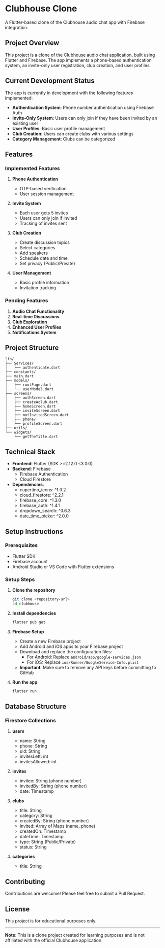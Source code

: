 # Clubhouse Clone

A Flutter-based clone of the Clubhouse audio chat app with Firebase integration.

## Project Overview

This project is a clone of the Clubhouse audio chat application, built using Flutter and Firebase. The app implements a phone-based authentication system, an invite-only user registration, club creation, and user profiles.

## Current Development Status

The app is currently in development with the following features implemented:

- **Authentication System**: Phone number authentication using Firebase Auth
- **Invite-Only System**: Users can only join if they have been invited by an existing user
- **User Profiles**: Basic user profile management
- **Club Creation**: Users can create clubs with various settings
- **Category Management**: Clubs can be categorized

## Features

### Implemented Features

1. **Phone Authentication**
   - OTP-based verification
   - User session management

2. **Invite System**
   - Each user gets 5 invites
   - Users can only join if invited
   - Tracking of invites sent

3. **Club Creation**
   - Create discussion topics
   - Select categories
   - Add speakers
   - Schedule date and time
   - Set privacy (Public/Private)

4. **User Management**
   - Basic profile information
   - Invitation tracking

### Pending Features

1. **Audio Chat Functionality**
2. **Real-time Discussions**
3. **Club Exploration**
4. **Enhanced User Profiles**
5. **Notifications System**

## Project Structure

```
lib/
├── Services/
│   └── authenticate.dart
├── constants/
├── main.dart
├── models/
│   ├── rootPage.dart
│   └── userModel.dart
├── screens/
│   ├── authScreen.dart
│   ├── createAclub.dart
│   ├── homeScreen.dart
│   ├── inviteScreen.dart
│   ├── notInvitedScreen.dart
│   ├── phone/
│   └── profileScreen.dart
├── utils/
└── widgets/
    └── getTheTitle.dart
```

## Technical Stack

- **Frontend**: Flutter (SDK >=2.12.0 <3.0.0)
- **Backend**: Firebase
  - Firebase Authentication
  - Cloud Firestore
- **Dependencies**:
  - cupertino_icons: ^1.0.2
  - cloud_firestore: ^2.2.1
  - firebase_core: ^1.3.0
  - firebase_auth: ^1.4.1
  - dropdown_search: ^0.6.3
  - date_time_picker: ^2.0.0

## Setup Instructions

### Prerequisites

- Flutter SDK
- Firebase account
- Android Studio or VS Code with Flutter extensions

### Setup Steps

1. **Clone the repository**
   ```bash
   git clone <repository-url>
   cd clubhouse
   ```

2. **Install dependencies**
   ```bash
   flutter pub get
   ```

3. **Firebase Setup**
   - Create a new Firebase project
   - Add Android and iOS apps to your Firebase project
   - Download and replace the configuration files:
     - For Android: Replace `android/app/google-services.json`
     - For iOS: Replace `ios/Runner/GoogleService-Info.plist`
   - **Important**: Make sure to remove any API keys before committing to GitHub

4. **Run the app**
   ```bash
   flutter run
   ```

## Database Structure

### Firestore Collections

1. **users**
   - name: String
   - phone: String
   - uid: String
   - invitesLeft: int
   - invitesAllowed: int

2. **invites**
   - invitee: String (phone number)
   - invitedBy: String (phone number)
   - date: Timestamp

3. **clubs**
   - title: String
   - category: String
   - createdBy: String (phone number)
   - invited: Array of Maps (name, phone)
   - createdOn: Timestamp
   - dateTime: Timestamp
   - type: String (Public/Private)
   - status: String

4. **categories**
   - title: String

## Contributing

Contributions are welcome! Please feel free to submit a Pull Request.

## License

This project is for educational purposes only.

---

**Note**: This is a clone project created for learning purposes and is not affiliated with the official Clubhouse application.
